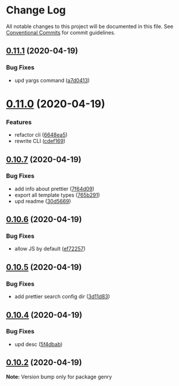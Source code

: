 # Change Log

All notable changes to this project will be documented in this file.
See [Conventional Commits](https://conventionalcommits.org) for commit guidelines.

## [0.11.1](https://github.com/KrickRay/genry/compare/v0.11.0...v0.11.1) (2020-04-19)


### Bug Fixes

* upd yargs command ([a7d0413](https://github.com/KrickRay/genry/commit/a7d041371a35b4f9e2cba24b9ee2d7fadea3da6e))





# [0.11.0](https://github.com/KrickRay/genry/compare/v0.10.7...v0.11.0) (2020-04-19)


### Features

* refactor cli ([6648ea5](https://github.com/KrickRay/genry/commit/6648ea5552aa6d3e168de2aedcbdb79209a5f958))
* rewrite CLI ([cdef169](https://github.com/KrickRay/genry/commit/cdef169fcdc0b6dd49254fe167064bb857923591))





## [0.10.7](https://github.com/KrickRay/genry/compare/v0.10.6...v0.10.7) (2020-04-19)


### Bug Fixes

* add info about prettier ([7f64d09](https://github.com/KrickRay/genry/commit/7f64d09120cd350aa82b4a52066a832095d394ff))
* export all template types ([765b291](https://github.com/KrickRay/genry/commit/765b291e621161dd51868c607a5d61cfa8df0dcd))
* upd readme ([30d5669](https://github.com/KrickRay/genry/commit/30d566933d419e670db1ae196a8b86a67c8ba256))





## [0.10.6](https://github.com/KrickRay/genry/compare/v0.10.5...v0.10.6) (2020-04-19)


### Bug Fixes

* allow JS by default ([ef72257](https://github.com/KrickRay/genry/commit/ef72257933f6e8cebfc49691c3f9cac6ef47d71c))





## [0.10.5](https://github.com/KrickRay/genry/compare/v0.10.4...v0.10.5) (2020-04-19)


### Bug Fixes

* add prettier search config dir ([3d11d83](https://github.com/KrickRay/genry/commit/3d11d83a546c613b2ce229837bf6c1dc1469e6eb))





## [0.10.4](https://github.com/KrickRay/genry/compare/v0.10.3...v0.10.4) (2020-04-19)


### Bug Fixes

* upd desc ([5f4dbab](https://github.com/KrickRay/genry/commit/5f4dbab292a3f5c10d485c4d1cd82549f4fbbead))





## [0.10.2](https://github.com/KrickRay/genry/compare/v0.10.0...v0.10.2) (2020-04-19)

**Note:** Version bump only for package genry
